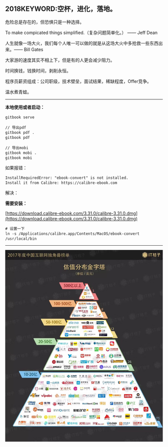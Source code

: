 ## 2018KEYWORD:空杯，进化，落地。

危险总是存在的，但恐惧只是一种选择。

To make compicated things simplified.（复杂问题简单化。） —— Jeff Dean

人生就像一场大火，我们每个人唯一可以做的就是从这场大火中多抢救一些东西出来。—— Bill Gates

大家游的速度其实不相上下，但是有的人更会减少阻力。

时间换钱，钱换时间，剥削永恒。

程序员薪资组成：公司职级，技术壁垒，面试结果，稀缺程度，Offer竞争。

温水煮青蛙。

---

**本地使用或者启动：**

```
gitbook serve

// 导出pdf
gitbook pdf .
gitbook pdf

// 导出mobi
gitbook mobi .
gitbook mobi
```

如果报错：

```
InstallRequiredError: "ebook-convert" is not installed.
Install it from Calibre: https://calibre-ebook.com
```

解决：

**需要安装：**

[https://download.calibre-ebook.com/3.31.0/calibre-3.31.0.dmg](https://download.calibre-ebook.com/3.31.0/calibre-3.31.0.dmg)

```
# 设置一下
ln -s /Applications/calibre.app/Contents/MacOS/ebook-convert /usr/local/bin

```

----

![](./resource/2017_it_company_rank.jpeg "2017 Company Rank")
